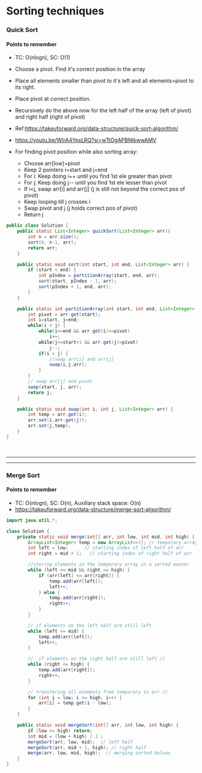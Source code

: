# Sorting techniques

### Quick Sort

#### Points to remember 
  - TC: O(nlogn), SC: O(1)
  - Choose a pivot. Find it's correct position in the array
  - Place all elements smaller than pivot to it's left and all elements>pivot to its right.
  - Place pivot at correct position.
  - Recursively do the above now for the left half of the array (left of pivot) and right half (right of pivot)
  - Ref:https://takeuforward.org/data-structure/quick-sort-algorithm/
  - https://youtu.be/WIrA4YexLRQ?si=wTtOgAPBNlkwwAMV

  - For finding pivot position while also sorting array:
      - Choose arr[low]=pivot
      - Keep 2 pointers i=start and j=end
      - For i: Keep doing i++ until you find 1st ele greater than pivot
      - For j: Keep doing j-- until you find 1st ele lesser than pivot
      - If i<j, swap arr[i] and arr[j] (j is still not beyond the correct pos of pivot)
      - Keep looping till j crosses i
      - Swap pivot and j (j holds correct pos of pivot)
      - Return j

  ```java
  public class Solution {
      public static List<Integer> quickSort(List<Integer> arr){
          int n = arr.size();
          sort(0, n-1, arr);
          return arr;
      }
  
      public static void sort(int start, int end, List<Integer> arr) {
          if (start < end) {
              int pIndex = partitionArray(start, end, arr);
              sort(start, pIndex - 1, arr);
              sort(pIndex + 1, end, arr);
          }
      }
  
      public static int partitionArray(int start, int end, List<Integer> arr) {
          int pivot = arr.get(start);
          int i=start, j=end;
          while(i < j) {
              while(i<=end && arr.get(i)<=pivot)
                  i++;
              while(j>=start+1 && arr.get(j)>pivot)
                  j--;
              if(i < j) {
                  //swap arr[i] and arr[j]
                  swap(i,j,arr);
              }
          }
          // swap arr[j] and pivot
          swap(start, j, arr);
          return j;
      }
  
      public static void swap(int i, int j, List<Integer> arr) {
          int temp = arr.get(i);
          arr.set(i,arr.get(j));
          arr.set(j,temp);
      }
  }
  ```

<br>

---
---

### Merge Sort

#### Points to remember 
  - TC: O(nlogn), SC: O(n), Auxiliary stack space: O(n)
  - https://takeuforward.org/data-structure/merge-sort-algorithm/

  ```java
  import java.util.*;
  
  class Solution {
      private static void merge(int[] arr, int low, int mid, int high) {
          ArrayList<Integer> temp = new ArrayList<>(); // temporary array
          int left = low;      // starting index of left half of arr
          int right = mid + 1;   // starting index of right half of arr
  
          //storing elements in the temporary array in a sorted manner
          while (left <= mid && right <= high) {
              if (arr[left] <= arr[right]) {
                  temp.add(arr[left]);
                  left++;
              } else {
                  temp.add(arr[right]);
                  right++;
              }
          }
  
          // if elements on the left half are still left 
          while (left <= mid) {
              temp.add(arr[left]);
              left++;
          }
  
          //  if elements on the right half are still left //
          while (right <= high) {
              temp.add(arr[right]);
              right++;
          }
  
          // transfering all elements from temporary to arr //
          for (int i = low; i <= high; i++) {
              arr[i] = temp.get(i - low);
          }
      }
  
      public static void mergeSort(int[] arr, int low, int high) {
          if (low >= high) return;
          int mid = (low + high) / 2 ;
          mergeSort(arr, low, mid);  // left half
          mergeSort(arr, mid + 1, high); // right half
          merge(arr, low, mid, high);  // merging sorted halves
      }
  }
  ```
